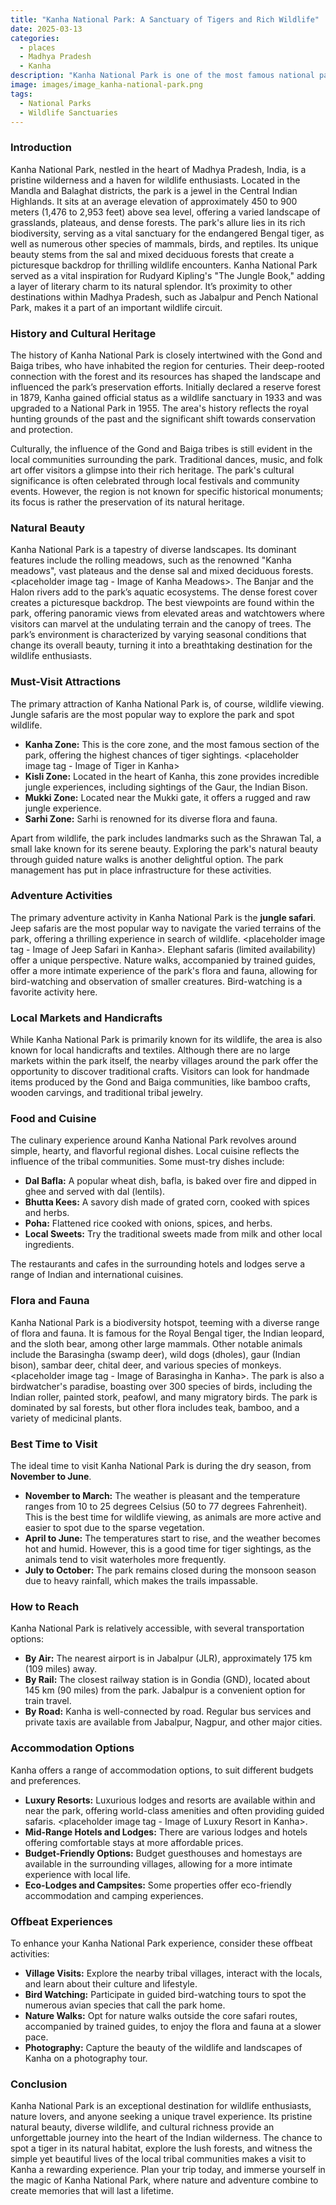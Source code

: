 ```yaml
---
title: "Kanha National Park: A Sanctuary of Tigers and Rich Wildlife"
date: 2025-03-13
categories:
  - places
  - Madhya Pradesh
  - Kanha
description: "Kanha National Park is one of the most famous national parks in India, known for its rich biodiversity and wildlife. It is home to tigers, leopards, wild elephants, gaurs, and a variety of bird species. The park is spread over an area of 925 km² and offers dense forests, grasslands, and wetlands. It is also one of the few national parks in India where you can spot the rare Bengal tiger. The park was established in 1933 and was later upgraded to a tiger reserve under Project Tiger in 1973."
image: images/image_kanha-national-park.png
tags: 
  - National Parks
  - Wildlife Sanctuaries
---
```



### **Introduction**

Kanha National Park, nestled in the heart of Madhya Pradesh, India, is a pristine wilderness and a haven for wildlife enthusiasts. Located in the Mandla and Balaghat districts, the park is a jewel in the Central Indian Highlands. It sits at an average elevation of approximately 450 to 900 meters (1,476 to 2,953 feet) above sea level, offering a varied landscape of grasslands, plateaus, and dense forests. The park's allure lies in its rich biodiversity, serving as a vital sanctuary for the endangered Bengal tiger, as well as numerous other species of mammals, birds, and reptiles. Its unique beauty stems from the sal and mixed deciduous forests that create a picturesque backdrop for thrilling wildlife encounters. Kanha National Park served as a vital inspiration for Rudyard Kipling's "The Jungle Book," adding a layer of literary charm to its natural splendor. It’s proximity to other destinations within Madhya Pradesh, such as Jabalpur and Pench National Park, makes it a part of an important wildlife circuit.

### **History and Cultural Heritage**

The history of Kanha National Park is closely intertwined with the Gond and Baiga tribes, who have inhabited the region for centuries. Their deep-rooted connection with the forest and its resources has shaped the landscape and influenced the park’s preservation efforts. Initially declared a reserve forest in 1879, Kanha gained official status as a wildlife sanctuary in 1933 and was upgraded to a National Park in 1955. The area's history reflects the royal hunting grounds of the past and the significant shift towards conservation and protection. 

Culturally, the influence of the Gond and Baiga tribes is still evident in the local communities surrounding the park. Traditional dances, music, and folk art offer visitors a glimpse into their rich heritage. The park's cultural significance is often celebrated through local festivals and community events. However, the region is not known for specific historical monuments; its focus is rather the preservation of its natural heritage.

### **Natural Beauty**

Kanha National Park is a tapestry of diverse landscapes. Its dominant features include the rolling meadows, such as the renowned "Kanha meadows", vast plateaus and the dense sal and mixed deciduous forests. <placeholder image tag - Image of Kanha Meadows>. The Banjar and the Halon rivers add to the park’s aquatic ecosystems. The dense forest cover creates a picturesque backdrop. The best viewpoints are found within the park, offering panoramic views from elevated areas and watchtowers where visitors can marvel at the undulating terrain and the canopy of trees. The park’s environment is characterized by varying seasonal conditions that change its overall beauty, turning it into a breathtaking destination for the wildlife enthusiasts.

### **Must-Visit Attractions**

The primary attraction of Kanha National Park is, of course, wildlife viewing. Jungle safaris are the most popular way to explore the park and spot wildlife.

*   **Kanha Zone:** This is the core zone, and the most famous section of the park, offering the highest chances of tiger sightings. <placeholder image tag - Image of Tiger in Kanha>
*   **Kisli Zone:** Located in the heart of Kanha, this zone provides incredible jungle experiences, including sightings of the Gaur, the Indian Bison.
*   **Mukki Zone:** Located near the Mukki gate, it offers a rugged and raw jungle experience.
*   **Sarhi Zone:** Sarhi is renowned for its diverse flora and fauna.

Apart from wildlife, the park includes landmarks such as the Shrawan Tal, a small lake known for its serene beauty. Exploring the park's natural beauty through guided nature walks is another delightful option. The park management has put in place infrastructure for these activities.

### **Adventure Activities**

The primary adventure activity in Kanha National Park is the **jungle safari**. Jeep safaris are the most popular way to navigate the varied terrains of the park, offering a thrilling experience in search of wildlife. <placeholder image tag - Image of Jeep Safari in Kanha>. Elephant safaris (limited availability) offer a unique perspective. Nature walks, accompanied by trained guides, offer a more intimate experience of the park's flora and fauna, allowing for bird-watching and observation of smaller creatures. Bird-watching is a favorite activity here.

### **Local Markets and Handicrafts**

While Kanha National Park is primarily known for its wildlife, the area is also known for local handicrafts and textiles. Although there are no large markets within the park itself, the nearby villages around the park offer the opportunity to discover traditional crafts. Visitors can look for handmade items produced by the Gond and Baiga communities, like bamboo crafts, wooden carvings, and traditional tribal jewelry.

### **Food and Cuisine**

The culinary experience around Kanha National Park revolves around simple, hearty, and flavorful regional dishes. Local cuisine reflects the influence of the tribal communities. Some must-try dishes include:

*   **Dal Bafla:** A popular wheat dish, bafla, is baked over fire and dipped in ghee and served with dal (lentils).
*   **Bhutta Kees:** A savory dish made of grated corn, cooked with spices and herbs.
*   **Poha:** Flattened rice cooked with onions, spices, and herbs.
*   **Local Sweets:** Try the traditional sweets made from milk and other local ingredients.

The restaurants and cafes in the surrounding hotels and lodges serve a range of Indian and international cuisines.

### **Flora and Fauna**

Kanha National Park is a biodiversity hotspot, teeming with a diverse range of flora and fauna. It is famous for the Royal Bengal tiger, the Indian leopard, and the sloth bear, among other large mammals. Other notable animals include the Barasingha (swamp deer), wild dogs (dholes), gaur (Indian bison), sambar deer, chital deer, and various species of monkeys. <placeholder image tag - Image of Barasingha in Kanha>. The park is also a birdwatcher's paradise, boasting over 300 species of birds, including the Indian roller, painted stork, peafowl, and many migratory birds. The park is dominated by sal forests, but other flora includes teak, bamboo, and a variety of medicinal plants.

### **Best Time to Visit**

The ideal time to visit Kanha National Park is during the dry season, from **November to June**.

*   **November to March:** The weather is pleasant and the temperature ranges from 10 to 25 degrees Celsius (50 to 77 degrees Fahrenheit). This is the best time for wildlife viewing, as animals are more active and easier to spot due to the sparse vegetation.
*   **April to June:** The temperatures start to rise, and the weather becomes hot and humid. However, this is a good time for tiger sightings, as the animals tend to visit waterholes more frequently.
*   **July to October:** The park remains closed during the monsoon season due to heavy rainfall, which makes the trails impassable.

### **How to Reach**

Kanha National Park is relatively accessible, with several transportation options:

*   **By Air:** The nearest airport is in Jabalpur (JLR), approximately 175 km (109 miles) away.
*   **By Rail:** The closest railway station is in Gondia (GND), located about 145 km (90 miles) from the park. Jabalpur is a convenient option for train travel.
*   **By Road:** Kanha is well-connected by road. Regular bus services and private taxis are available from Jabalpur, Nagpur, and other major cities.

### **Accommodation Options**

Kanha offers a range of accommodation options, to suit different budgets and preferences.

*   **Luxury Resorts:** Luxurious lodges and resorts are available within and near the park, offering world-class amenities and often providing guided safaris. <placeholder image tag - Image of Luxury Resort in Kanha>.
*   **Mid-Range Hotels and Lodges:** There are various lodges and hotels offering comfortable stays at more affordable prices.
*   **Budget-Friendly Options:** Budget guesthouses and homestays are available in the surrounding villages, allowing for a more intimate experience with local life.
*   **Eco-Lodges and Campsites:** Some properties offer eco-friendly accommodation and camping experiences.

### **Offbeat Experiences**

To enhance your Kanha National Park experience, consider these offbeat activities:

*   **Village Visits:** Explore the nearby tribal villages, interact with the locals, and learn about their culture and lifestyle.
*   **Bird Watching:** Participate in guided bird-watching tours to spot the numerous avian species that call the park home.
*   **Nature Walks:** Opt for nature walks outside the core safari routes, accompanied by trained guides, to enjoy the flora and fauna at a slower pace.
*   **Photography:** Capture the beauty of the wildlife and landscapes of Kanha on a photography tour.

### **Conclusion**

Kanha National Park is an exceptional destination for wildlife enthusiasts, nature lovers, and anyone seeking a unique travel experience. Its pristine natural beauty, diverse wildlife, and cultural richness provide an unforgettable journey into the heart of the Indian wilderness. The chance to spot a tiger in its natural habitat, explore the lush forests, and witness the simple yet beautiful lives of the local tribal communities makes a visit to Kanha a rewarding experience. Plan your trip today, and immerse yourself in the magic of Kanha National Park, where nature and adventure combine to create memories that will last a lifetime.


